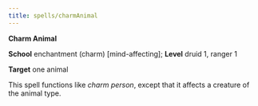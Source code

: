 ```yaml
---
title: spells/charmAnimal
---
```

 **Charm Animal**

**School** enchantment (charm) [mind-affecting]; **Level** druid 1, ranger 1

**Target** one animal

This spell functions like _charm person_, except that it affects a creature of the animal type.


